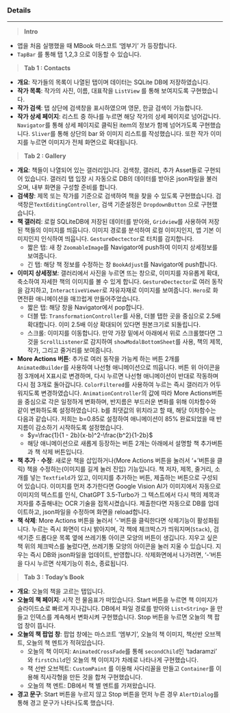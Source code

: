 ### Details

---

> **Intro**
> 
- 앱을 처음 실행했을 때 MBook 마스코트 ‘엠부기’ 가 등장합니다.
- `TapBar` 를 통해 탭 1,2,3 으로 이동할 수 있습니다.

> **Tab 1 : Contacts**
> 
- **개요**: 작가들의 목록이 나열된 탭이며 데이터는 SQLite DB에 저장하였습니다.
- **작가 목록**: 작가의 사진, 이름, 대표작을 `ListView` 를 통해 보여지도록 구현했습니다.
- **작가 검색**: 탭 상단에 검색창을 표시하였으며 영문, 한글 검색이 가능합니다.
- **작가 상세 페이지**: 리스트 중 하나를 누르면 해당 작가의 상세 페이지로 넘어갑니다. `Navigator`를 통해 상세 페이지로 클릭된 item의 정보가 함께 넘어가도록 구현했습니다. `Sliver`를 통해 상단의 bar 와 이미지 리스트를 작성했습니다. 또한 작가 이미지를 누르면 이미지가 전체 화면으로 확대됩니다.

> **Tab 2 : Gallery**
> 
- **개요**: 책들이 나열되어 있는 갤러리입니다. 검색창, 갤러리, 추가 Asset들로 구현되어 있습니다. 갤러리 탭 입장 시 자동으로 DB의 데이터를 받아온 json파일을 불러오며, 내부 화면을 구성할 준비를 합니다.
- **검색창**: 제목 또는 작가를 기준으로 검색하여 책을 찾을 수 있도록 구현했습니다. 검색창은`TextEditingController`, 검색 기준설정은 `DropdownButton` 으로 구현했습니다.
- **책 갤러리**: 로컬 SQLiteDB에 저장된 데이터를 받아와, `Gridview`를 사용하여 저장된 책들의 이미지를 띄웁니다. 이미지 경로를 분석하여 로컬 이미지인지, 앱 기본 이미지인지 인식하여 띄웁니다. `GestureDectector`로 터치를 감지합니다.
    - 짧은 탭: 새 창 `ZoomableImage`를 Navigator에 push하여 이미지 상세정보를 보여줍니다.
    - 긴 탭: 해당 책 정보를 수정하는 창 `BookAdjust`를 Navigator에 push합니다.
- **이미지 상세정보**: 갤러리에서 사진을 누르면 뜨는 창으로, 이미지를 자유롭게 확대, 축소하여 자세한 책의 이미지를 볼 수 있게 합니다. `GestureDectector`로 여러 동작을 감지하고, `InteractiveViewer`로 자유자재로 이미지를 보여줍니다. `Hero`로 화면전환 애니메이션을 매끄럽게 만들어주었습니다.
    - 짧은 탭: 해당 창을 Navigator에서 pop합니다.
    - 더블 탭: `TransformationController`를 사용, 더블 탭한 곳을 중심으로 2.5배 확대합니다. 이미 2.5배 이상 확대되어 있다면 원본크기로 되돌립니다.
    - 스크롤: 이미지를 이동합니다. 만약 가장 밑에서 아래에서 위로 스크롤했다면 그것을 `ScrollListener`로 감지하여 `showModalBottomSheet`를 사용, 책의 제목, 작가, 그리고 줄거리를 보여줍니다.
- **More Actions 버튼**: 추가로 여러 동작을 가능케 하는 버튼 2개를 `AnimatedBuilder`를 사용하여 나선형 애니메이션으로 띄웁니다. 버튼 위 아이콘을 점 3개에서 X표시로 변경하며, 다시 누르면 나선형 애니메이션이 반대로 작동하며 다시 점 3개로 돌아갑니다. `ColorFiltered`를 사용하여 누르는 즉시 갤러리가 어두워지도록 변경하였습니다. `AnimationController`의 값에 따라 More Actions버튼을 중심으로 각은 일정하게 변화하며, 반지름은 부드러운 변화를 위해 이차함수와 같이 변화하도록 설정하였습니다. b를 최댓값의 위치라고 할 때, 해당 이차함수는 다음과 같습니다. 저희는 b=0.85로 설정하여 애니메이션이 85% 완료되었을 때 반지름이 감소하기 시작하도록 설정했습니다.
    - $y=\frac{1}{1 - 2b}(x-b)^2-\frac{b^2}{1-2b}$
    - 해당 애니메이션으로 새롭게 등장하는 버튼 2개는 아래에서 설명할 책 추가버튼과 책 삭제 버튼입니다.
- **책 추가ㆍ수정**: 새로운 책을 삽입하거나(More Actions 버튼을 눌러서 ‘+’버튼을 클릭) 책을 수정하는(이미지를 길게 눌러 진입) 기능입니다. 책 저자, 제목, 줄거리, 소개를 넣는 `Textfield`가 있고, 이미지를 추가하는 버튼, 제출하는 버튼으로 구성되어 있습니다. 이미지를 먼저 추가한다면 Google Vision AI가 이미지에서 자동으로 이미지의 텍스트를 인식, ChatGPT 3.5-Turbo가 그 텍스트에서 다시 책의 제목과 저자를 추출해내는 OCR 기술을 접목시켰습니다. 제출한다면 자동으로 DB를 업데이트하고, json파일을 수정하며 화면을 reload합니다.
- **책 삭제**: More Actions 버튼을 눌러서 ‘-’버튼을 클릭한다면 삭제기능이 활성화됩니다. 누르는 즉시 화면이 다시 밝아지며, 각 책에 체크박스가 띄워지며(`Stack`), 검색기준 드롭다운 목록 옆에 쓰레기통 아이콘 모양의 버튼이 생깁니다. 지우고 싶은 책 위의 체크박스를 눌렀다면, 쓰레기통 모양의 아이콘을 눌러 지울 수 있습니다. 지우는 즉시 DB와 json파일을 업데이트, 반영합니다. 삭제화면에서 나가려면, ‘-’버튼을 다시 누르면 삭제기능이 취소, 종료됩니다.

> **Tab 3 : Today’s Book**
> 
- **개요**: 오늘의 책을 고르는 탭입니다.
- **오늘의 책 페이지**: 시작 전 물음표가 떠있습니다. Start 버튼을 누르면 책 이미지가 슬라이드쇼로 빠르게 지나갑니다. DB에서 파일 경로를 받아와 `List<String>` 을 만들고 인덱스를 계속해서 변화시켜 구현했습니다. Stop 버튼을 누르면 오늘의 책 팝업 창이 뜹니다.
- **오늘의 책 팝업 창**: 팝업 창에는 마스코트 ‘엠부기’, 오늘의 책 이미지, 책선반 오브젝트, 오늘의 책 멘트가 적혀있습니다.
    - 오늘의 책 이미지: `AnimatedCrossFade`를 통해 `secondChild`인 ‘tadaramzi’ 와 `firstChild`인 오늘의 책 이미지가 차례로 나타나게 구현했습니다.
    - 책 선반 오브젝트: `CustomPaint` 를 이용해 사다리꼴을 만들고 `Container`를 이용해 직사각형을 만든 것을 합쳐 구현했습니다.
    - 오늘의 책 멘트: DB에서 책 별 멘트를  가져왔습니다.
- **경고 문구**: Start 버튼을 누르지 않고 Stop 버튼을 먼저 누른 경우 `AlertDialog`를 통해 경고 문구가 나타나도록 했습니다.
